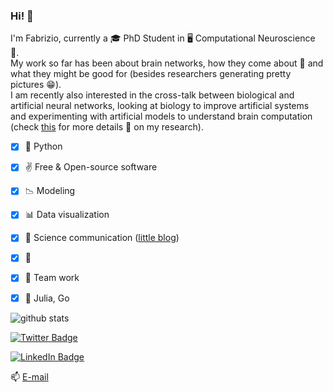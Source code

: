 ### Hi! 👋

I'm Fabrizio, currently a 🎓 PhD Student in 🖥️ Computational Neuroscience 🧠.  \
My work so far has been about brain networks, how they come about 🔭 and what they might be good for (besides researchers generating pretty pictures 😁). \
I am recently also interested in the cross-talk between biological and artificial neural networks, looking at biology to improve artificial systems and experimenting with artificial models to understand brain computation (check [this](https://fabridamicelli.github.io/blog/research/) for more details 🧐 on my research).

- [x] 🐍 Python
- [x] :v: Free & Open-source software 
- [x] :chart_with_downwards_trend: Modeling
- [x] :bar_chart: Data visualization
- [x] 📝 Science communication ([little blog](https://fabridamicelli.github.io/blog/))
- [x] :mate:
- [x] 👫 Team work 
- [x] 🌱 Julia, Go


![github stats](https://github-readme-stats.vercel.app/api?username=fabridamicelli&show_icons=true)
<!--
![language stats](https://github-readme-stats.vercel.app/api/top-langs/?username=fabridamicelli&layout=compact&hide=Jupyter%20Notebook)
-->

[![Twitter Badge](https://img.shields.io/twitter/follow/fabridamicelli?style=flat-square&logo=Twitter&logoColor=white&color=cornflowerblue)](https://twitter.com/fabridamicelli)

[![LinkedIn Badge](https://img.shields.io/badge/My-LinkedIn-blue?style=flat-square&logo=LinkedIn&logoColor=white&color=cornflowerblue)](https://www.linkedin.com/in/fabridamicelli)

📫 [E-mail](mailto:fabridamicelli@gmail.com)
<!--
**fabridamicelli/fabridamicelli** is a ✨ _special_ ✨ repository because its `README.md` (this file) appears on your GitHub profile.

Here are some ideas to get you started:

-  I’m currently working on ...
- 🌱 I’m currently learning ...
- 👯 I’m looking to collaborate on ...
- 🤔 I’m looking for help with ...
- 💬 Ask me about ...
- 📫 How to reach me: ...
- 😄 Pronouns: ...
- ⚡ Fun fact: ...
-->
